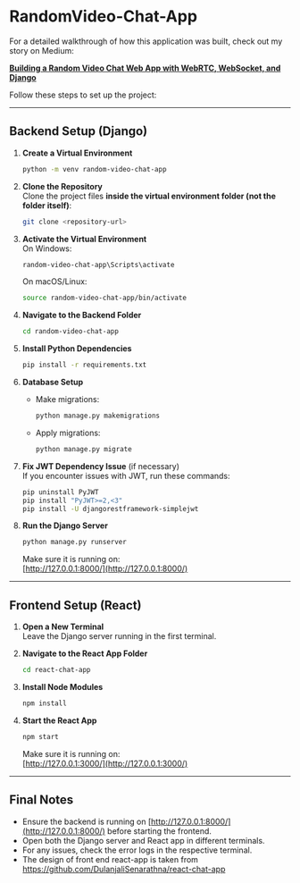 # RandomVideo-Chat-App

For a detailed walkthrough of how this application was built, check out my story on Medium:

**[Building a Random Video Chat Web App with WebRTC, WebSocket, and Django](https://medium.com/@arshdeeppalial/building-a-random-video-chat-web-app-withwebrtc-websocket-and-django-3c2653ab75af)**

Follow these steps to set up the project:

---

## Backend Setup (Django)

1. **Create a Virtual Environment**  
   ```bash
   python -m venv random-video-chat-app
   ```

2. **Clone the Repository**  
   Clone the project files **inside the virtual environment folder (not the folder itself)**:  
   ```bash
   git clone <repository-url>
   ```

3. **Activate the Virtual Environment**  
   On Windows:  
   ```bash
   random-video-chat-app\Scripts\activate
   ```  
   On macOS/Linux:  
   ```bash
   source random-video-chat-app/bin/activate
   ```

4. **Navigate to the Backend Folder**  
   ```bash
   cd random-video-chat-app
   ```

5. **Install Python Dependencies**  
   ```bash
   pip install -r requirements.txt
   ```

6. **Database Setup**  
   - Make migrations:  
     ```bash
     python manage.py makemigrations
     ```  
   - Apply migrations:  
     ```bash
     python manage.py migrate
     ```

7. **Fix JWT Dependency Issue** (if necessary)  
   If you encounter issues with JWT, run these commands:  
   ```bash
   pip uninstall PyJWT
   pip install "PyJWT>=2,<3"
   pip install -U djangorestframework-simplejwt
   ```

8. **Run the Django Server**  
   ```bash
   python manage.py runserver
   ```  
   Make sure it is running on:  
   [http://127.0.0.1:8000/](http://127.0.0.1:8000/)

---

## Frontend Setup (React)

1. **Open a New Terminal**  
   Leave the Django server running in the first terminal.

2. **Navigate to the React App Folder**  
   ```bash
   cd react-chat-app
   ```

3. **Install Node Modules**  
   ```bash
   npm install
   ```

4. **Start the React App**  
   ```bash
   npm start
   ```  
   Make sure it is running on:  
   [http://127.0.0.1:3000/](http://127.0.0.1:3000/)

---

## Final Notes

- Ensure the backend is running on [http://127.0.0.1:8000/](http://127.0.0.1:8000/) before starting the frontend.  
- Open both the Django server and React app in different terminals.  
- For any issues, check the error logs in the respective terminal.
- The design of front end react-app is taken from https://github.com/DulanjaliSenarathna/react-chat-app

